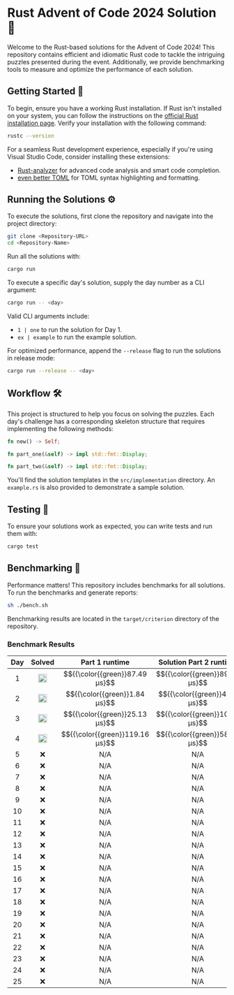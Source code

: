 # Rust Advent of Code 2024 Solution 🦀

Welcome to the Rust-based solutions for the Advent of Code 2024! This repository contains efficient and idiomatic Rust code to tackle the intriguing puzzles presented during the event. Additionally, we provide benchmarking tools to measure and optimize the performance of each solution.

## Getting Started 🚀

To begin, ensure you have a working Rust installation. If Rust isn't installed on your system, you can follow the instructions on the [official Rust installation page](https://www.rust-lang.org/tools/install). Verify your installation with the following command:

```bash
rustc --version
```

For a seamless Rust development experience, especially if you're using Visual Studio Code, consider installing these extensions:

- [Rust-analyzer](https://marketplace.visualstudio.com/items?itemName=rust-lang.rust-analyzer) for advanced code analysis and smart code completion.
- [even better TOML](https://marketplace.visualstudio.com/items?itemName=tamasfe.even-better-toml) for TOML syntax highlighting and formatting.

## Running the Solutions ⚙️

To execute the solutions, first clone the repository and navigate into the project directory:

```bash
git clone <Repository-URL>
cd <Repository-Name>
```

Run all the solutions with:

```bash
cargo run
```

To execute a specific day's solution, supply the day number as a CLI argument:

```bash
cargo run -- <day>
```

Valid CLI arguments include:

- `1 | one` to run the solution for Day 1.
- `ex | example` to run the example solution.

For optimized performance, append the `--release` flag to run the solutions in release mode:

```bash
cargo run --release -- <day>
```

## Workflow 🛠️

This project is structured to help you focus on solving the puzzles. Each day's challenge has a corresponding skeleton structure that requires implementing the following methods:

```rust
fn new() -> Self;

fn part_one(&self) -> impl std::fmt::Display;

fn part_two(&self) -> impl std::fmt::Display;
```

You'll find the solution templates in the `src/implementation` directory. An `example.rs` is also provided to demonstrate a sample solution.

## Testing 🧪

To ensure your solutions work as expected, you can write tests and run them with:

```bash
cargo test
```

## Benchmarking 💪

Performance matters! This repository includes benchmarks for all solutions. To run the benchmarks and generate reports:

```bash
sh ./bench.sh
```

Benchmarking results are located in the `target/criterion` directory of the repository.

### Benchmark Results

| Day |                                         Solved                                          |         Part 1 runtime          |    Solution Part 2 runtime     |
| :-: | :-------------------------------------------------------------------------------------: | :-----------------------------: | :----------------------------: |
|  1  | <img src="https://www.rust-lang.org/logos/rust-logo-32x32.png" alt="Rust" width="20" /> | $${{\color{{green}}87.49 μs}$$  | $${{\color{{green}}89.73 μs}$$ |
|  2  | <img src="https://www.rust-lang.org/logos/rust-logo-32x32.png" alt="Rust" width="20" /> |  $${{\color{{green}}1.84 μs}$$  | $${{\color{{green}}4.52 μs}$$  |
|  3  | <img src="https://www.rust-lang.org/logos/rust-logo-32x32.png" alt="Rust" width="20" /> | $${{\color{{green}}25.13 μs}$$  | $${{\color{{green}}10.10 μs}$$ |
|  4  | <img src="https://www.rust-lang.org/logos/rust-logo-32x32.png" alt="Rust" width="20" /> | $${{\color{{green}}119.16 μs}$$ | $${{\color{{green}}58.58 μs}$$ |
|  5  |                                           :x:                                           |               N/A               |              N/A               |
|  6  |                                           :x:                                           |               N/A               |              N/A               |
|  7  |                                           :x:                                           |               N/A               |              N/A               |
|  8  |                                           :x:                                           |               N/A               |              N/A               |
|  9  |                                           :x:                                           |               N/A               |              N/A               |
| 10  |                                           :x:                                           |               N/A               |              N/A               |
| 11  |                                           :x:                                           |               N/A               |              N/A               |
| 12  |                                           :x:                                           |               N/A               |              N/A               |
| 13  |                                           :x:                                           |               N/A               |              N/A               |
| 14  |                                           :x:                                           |               N/A               |              N/A               |
| 15  |                                           :x:                                           |               N/A               |              N/A               |
| 16  |                                           :x:                                           |               N/A               |              N/A               |
| 17  |                                           :x:                                           |               N/A               |              N/A               |
| 18  |                                           :x:                                           |               N/A               |              N/A               |
| 19  |                                           :x:                                           |               N/A               |              N/A               |
| 20  |                                           :x:                                           |               N/A               |              N/A               |
| 21  |                                           :x:                                           |               N/A               |              N/A               |
| 22  |                                           :x:                                           |               N/A               |              N/A               |
| 23  |                                           :x:                                           |               N/A               |              N/A               |
| 24  |                                           :x:                                           |               N/A               |              N/A               |
| 25  |                                           :x:                                           |               N/A               |              N/A               |
